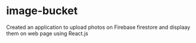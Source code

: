 # image-bucket
Created an application to upload photos on Firebase firestore and displaay them on web page using React.js
